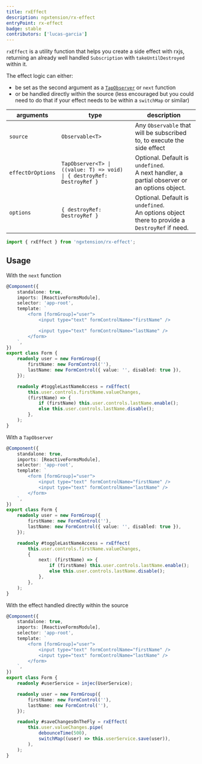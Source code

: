 ```yaml
---
title: rxEffect
description: ngxtension/rx-effect
entryPoint: rx-effect
badge: stable
contributors: ['lucas-garcia']
---
```


`rxEffect` is a utility function that helps you create a side effect with rxjs, returning an already well handled `Subscription` with `takeUntilDestroyed` within it.

The effect logic can either:

- be set as the second argument as a [`TapObserver`](https://rxjs.dev/api/index/interface/TapObserver) or `next` function
- or be handled directly within the source (less encouraged but you could need to do that if your effect needs to be within a `switchMap` or similar)

| arguments         | type                                                                   | description                                                                                     |
| ----------------- | ---------------------------------------------------------------------- | ----------------------------------------------------------------------------------------------- |
| `source`          | `Observable<T>`                                                        | Any `Observable` that will be subscribed to, to execute the side effect                         |
| `effectOrOptions` | `TapObserver<T> \| ((value: T) => void) \| { destroyRef: DestroyRef }` | Optional. Default is `undefined`.<br>A next handler, a partial observer or an options object.   |
| `options`         | `{ destroyRef: DestroyRef }`                                           | Optional. Default is `undefined`.<br>An options object there to provide a `DestroyRef` if need. |

```ts
import { rxEffect } from 'ngxtension/rx-effect';
```

## Usage

With the `next` function

```ts
@Component({
	standalone: true,
	imports: [ReactiveFormsModule],
	selector: 'app-root',
	template: `
		<form [formGroup]="user">
			<input type="text" formControlName="firstName" />

			<input type="text" formControlName="lastName" />
		</form>
	`,
})
export class Form {
	readonly user = new FormGroup({
		firstName: new FormControl(''),
		lastName: new FormControl({ value: '', disabled: true }),
	});

	readonly #toggleLastNameAccess = rxEffect(
		this.user.controls.firstName.valueChanges,
		(firstName) => {
			if (firstName) this.user.controls.lastName.enable();
			else this.user.controls.lastName.disable();
		},
	);
}
```

With a `TapObserver`

```ts
@Component({
	standalone: true,
	imports: [ReactiveFormsModule],
	selector: 'app-root',
	template: `
		<form [formGroup]="user">
			<input type="text" formControlName="firstName" />
			<input type="text" formControlName="lastName" />
		</form>
	`,
})
export class Form {
	readonly user = new FormGroup({
		firstName: new FormControl(''),
		lastName: new FormControl({ value: '', disabled: true }),
	});

	readonly #toggleLastNameAccess = rxEffect(
		this.user.controls.firstName.valueChanges,
		{
			next: (firstName) => {
				if (firstName) this.user.controls.lastName.enable();
				else this.user.controls.lastName.disable();
			},
		},
	);
}
```

With the effect handled directly within the source

```ts
@Component({
	standalone: true,
	imports: [ReactiveFormsModule],
	selector: 'app-root',
	template: `
		<form [formGroup]="user">
			<input type="text" formControlName="firstName" />
			<input type="text" formControlName="lastName" />
		</form>
	`,
})
export class Form {
	readonly #userService = injec(UserService);

	readonly user = new FormGroup({
		firstName: new FormControl(''),
		lastName: new FormControl(''),
	});

	readonly #saveChangesOnTheFly = rxEffect(
		this.user.valueChanges.pipe(
			debounceTime(500),
			switchMap((user) => this.userService.save(user)),
		),
	);
}
```
